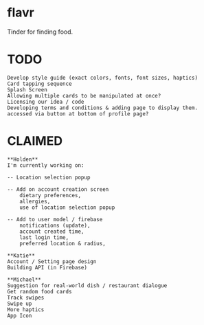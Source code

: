 # flavr

Tinder for finding food.

# TODO
    Develop style guide (exact colors, fonts, font sizes, haptics)
    Card tapping sequence
    Splash Screen
    Allowing multiple cards to be manipulated at once?
    Licensing our idea / code
    Developing terms and conditions & adding page to display them. accessed via button at bottom of profile page?

# CLAIMED
    **Holden**
    I'm currently working on:

    -- Location selection popup

    -- Add on account creation screen
        dietary preferences,
        allergies,
        use of location selection popup

    -- Add to user model / firebase
        notifications (update),
        account created time,
        last login time,
        preferred location & radius,

    **Katie**
    Account / Setting page design
    Building API (in Firebase)

    **Michael**
    Suggestion for real-world dish / restaurant dialogue
    Get random food cards
    Track swipes
    Swipe up
    More haptics
    App Icon
